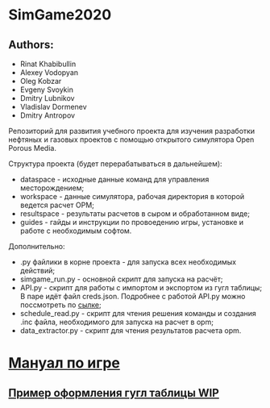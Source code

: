 # SimGame2020 
## Authors:
* Rinat Khabibullin
* Alexey Vodopyan
* Oleg Kobzar 
* Evgeny Svoykin
* Dmitry Lubnikov
* Vladislav Dormenev
* Dmitry Antropov

Репозиторий для развития учебного проекта для изучения разработки нефтяных и газовых проектов с помощью открытого симулятора Open Porous Media.

Структура проекта (будет перерабатываться в дальнейшем):
* dataspace - исходные данные команд для управления месторождением;
* workspace - данные симулятора, рабочая директория в которой ведется расчет OPM;
* resultspace - результаты расчетов в сыром и обработанном виде;
* guides - гайды и инструкции по провоедению игры, установке и работе с необходимым софтом.

Дополнительно:
* .py файлики в корне проекта - для запуска всех необходимых действий;
* simgame_run.py - основной скрипт для запуска на расчёт;
* API.py - скрипт для работы с импортом и экспортом из гугл таблицы;
В паре идёт файл creds.json. Подробнее с работой API.py можно поссмотреть по [сылке](https://www.youtube.com/watch?v=Bf8KHZtcxnA&ab_channel=%D0%94%D0%B8%D0%B4%D0%B6%D0%B8%D1%82%D0%B0%D0%BB%D0%B8%D0%B7%D0%B8%D1%80%D1%83%D0%B9%21);
* schedule_read.py - скрипт для чтения решения команды и создания .inс файла, необходимого для запуска на расчет в opm;
* data_extractor.py - скрипт для чтения результатов расчета opm.

# [Мануал по игре](https://docs.google.com/document/d/1-QevtR_6TomRk5jX3PCB7LC9chd18N2i2_e7WbmRB4A/edit)

## [Пример оформления гугл таблицы WIP](https://docs.google.com/spreadsheets/d/17O_GghnChsKLxtdRGGWG8W9aOMx411DRHKszuMPflMo/edit#gid=0)
